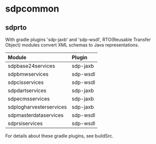 # sdpcommon

## sdprto

With gradle plugins 'sdp-jaxb' and 'sdp-wsdl', RTO(Reusable Transfer
Object) modules convert XML schemas to Java representations.

| Module                  | Plugin   |
|:------------------------|:---------|
| sdpbase24services       | sdp-jaxb |
| sdpbmwservices          | sdp-wsdl |
| sdpcisservices          | sdp-wsdl |
| sdpdartservices         | sdp-jaxb |
| sdpecmsservices         | sdp-jaxb |
| sdplogharvesterservices | sdp-jaxb |
| sdpmasterdataservices   | sdp-wsdl |
| sdprsiservices          | sdp-wsdl |

For details about these gradle plugins, see buildSrc.